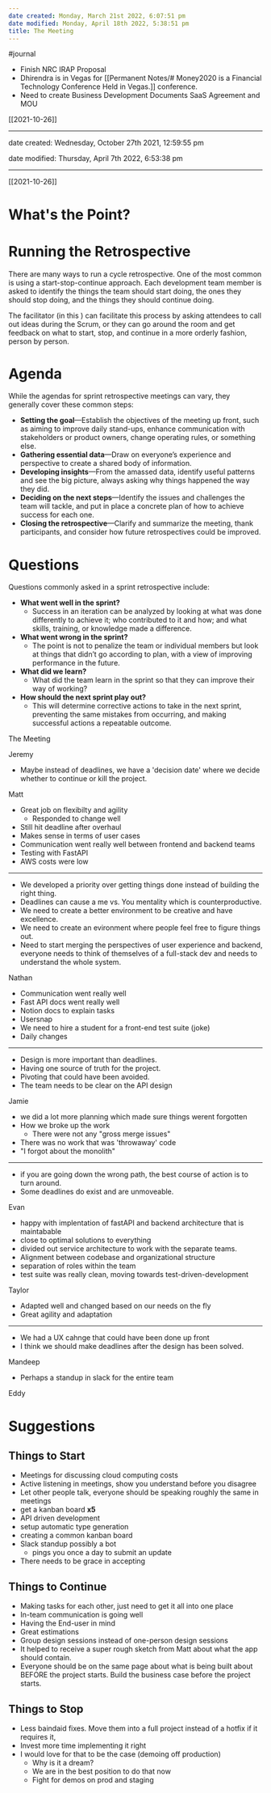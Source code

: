 ```yaml
---
date created: Monday, March 21st 2022, 6:07:51 pm
date modified: Monday, April 18th 2022, 5:38:51 pm
title: The Meeting
---
```

#journal

- Finish NRC IRAP Proposal
- Dhirendra is in Vegas for [[Permanent Notes/# Money2020 is a Financial Technology Conference Held in Vegas.]] conference.
- Need to create Business Development Documents SaaS Agreement and MOU

[[2021-10-26]]

---

date created: Wednesday, October 27th 2021, 12:59:55 pm

date modified: Thursday, April 7th 2022, 6:53:38 pm

---
[[2021-10-26]]

# What's the Point?

# Running the Retrospective

There are many ways to run a cycle retrospective. One of the most common is using a start-stop-continue approach. Each development team member is asked to identify the things the team should start doing, the ones they should stop doing, and the things they should continue doing.

The facilitator (in this ) can facilitate this process by asking attendees to call out ideas during the Scrum, or they can go around the room and get feedback on what to start, stop, and continue in a more orderly fashion, person by person.

# Agenda

While the agendas for sprint retrospective meetings can vary, they generally cover these common steps:

- **Setting the goal**—Establish the objectives of the meeting up front, such as aiming to improve daily stand-ups, enhance communication with stakeholders or product owners, change operating rules, or something else.
- **Gathering essential data**—Draw on everyone’s experience and perspective to create a shared body of information.
- **Developing insights**—From the amassed data, identify useful patterns and see the big picture, always asking why things happened the way they did.
- **Deciding on the next steps**—Identify the issues and challenges the team will tackle, and put in place a concrete plan of how to achieve success for each one.
- **Closing the retrospective**—Clarify and summarize the meeting, thank participants, and consider how future retrospectives could be improved.

# Questions

Questions commonly asked in a sprint retrospective include:

- **What went well in the sprint?**
	- Success in an iteration can be analyzed by looking at what was done differently to achieve it; who contributed to it and how; and what skills, training, or knowledge made a difference.
- **What went wrong in the sprint?**
	- The point is not to penalize the team or individual members but look at things that didn’t go according to plan, with a view of improving performance in the future.
- **What did we learn?**
	- What did the team learn in the sprint so that they can improve their way of working?
- **How should the next sprint play out?**
	- This will determine corrective actions to take in the next sprint, preventing the same mistakes from occurring, and making successful actions a repeatable outcome.

 The Meeting

Jeremy

- Maybe instead of deadlines, we have a 'decision date' where we decide whether to continue or kill the project.

Matt

- Great job on flexibilty and agility
	- Responded to change well
- Still hit deadline after overhaul
- Makes sense in terms of user cases
- Communication went really well between frontend and backend teams
- Testing with FastAPI
- AWS costs were low
---
- We developed a priority over getting things done instead of building the right thing.
- Deadlines can cause a me vs. You mentality which is counterproductive.
- We need to create a better environment to be creative and have excellence.
- We need to create an evironment where people feel free to figure things out.
- Need to start merging the perspectives of user experience and backend, everyone needs to think of themselves of a full-stack dev and needs to understand the whole system.

Nathan

- Communication went really well
- Fast API docs went really well
- Notion docs to explain tasks
- Usersnap
- We need to hire a student for a front-end test suite (joke)
- Daily changes
---
- Design is more important than deadlines.
- Having one source of truth for the project.
- Pivoting that could have been avoided.
- The team needs to be clear on the API design

Jamie

- we did a lot more planning which made sure things werent forgotten
- How we broke up the work
	- There were not any "gross merge issues"
- There was no work that was 'throwaway' code
- "I forgot about the monolith"
---
- if you are going down the wrong path, the best course of action is to turn around.
- Some deadlines do exist and are unmoveable.

Evan

- happy with implentation of fastAPI and backend architecture that is maintabable
- close to optimal solutions to everything
- divided out service architecture to work with the separate teams.
- Alignment between codebase and organizational structure
- separation of roles within the team
- test suite was really clean, moving towards test-driven-development

Taylor

- Adapted well and changed based on our needs on the fly
- Great agility and adaptation
---
- We had a UX cahnge that could have been done up front
- I think we should make deadlines after the design has been solved.

Mandeep

- Perhaps a standup in slack for the entire team

Eddy

# Suggestions

## Things to Start

- Meetings for discussing cloud computing costs
- Active listening in meetings, show you understand before you disagree
- Let other people talk, everyone should be speaking roughly the same in meetings
- get a kanban board **x5**
- API driven development
- setup automatic type generation
- creating a common kanban board
- Slack standup possibly a bot
	- pings you once a day to submit an update
- There needs to be grace in accepting

## Things to Continue

- Making tasks for each other, just need to get it all into one place
- In-team communication is going well
- Having the End-user in mind
- Great estimations
- Group design sessions instead of one-person design sessions
- It helped to receive a super rough sketch from Matt about what the app should contain.
- Everyone should be on the same page about what is being built about BEFORE the project starts. Build the business case before the project starts.

## Things to Stop

- Less baindaid fixes. Move them into a full project instead of a hotfix if it requires it,
- Invest more time implementing it right
- I would love for that to be the case (demoing off production)
	- Why is it a dream?
	- We are in the best position to do that now
	- Fight for demos on prod and staging
